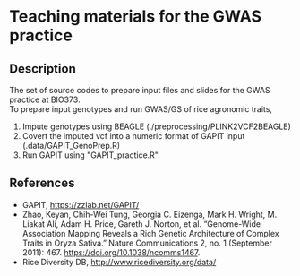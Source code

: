 # Teaching materials for the GWAS practice  

## Description  
The set of source codes to prepare input files and slides for the GWAS practice at BIO373.  
To prepare input genotypes and run GWAS/GS of rice agronomic traits, 
1. Impute genotypes using BEAGLE (./preprocessing/PLINK2VCF2BEAGLE)  
2. Covert the imputed vcf into a numeric format of GAPIT input (.data/GAPIT_GenoPrep.R)  
3. Run GAPIT using "GAPIT_practice.R"    


## References 
- GAPIT, https://zzlab.net/GAPIT/
- Zhao, Keyan, Chih-Wei Tung, Georgia C. Eizenga, Mark H. Wright, M. Liakat Ali, Adam H. Price, Gareth J. Norton, et al. “Genome-Wide Association Mapping Reveals a Rich Genetic Architecture of Complex Traits in Oryza Sativa.” Nature Communications 2, no. 1 (September 2011): 467. https://doi.org/10.1038/ncomms1467.  
- Rice Diversity DB, http://www.ricediversity.org/data/  

